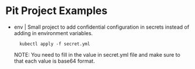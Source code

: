 # Pit Project Examples

- env | Small project to add confidential configuration in secrets instead of adding in environment variables.

  ```
    kubectl apply -f secret.yml
  ```
  NOTE: You need to fill in the value in secret.yml file and make sure to that each value is base64 format. 

